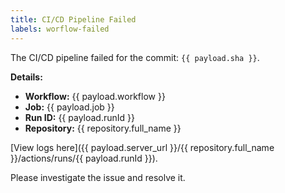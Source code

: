 ```yaml
---
title: CI/CD Pipeline Failed
labels: worflow-failed
---
```


The CI/CD pipeline failed for the commit: `{{ payload.sha }}`.

**Details:**
- **Workflow:** {{ payload.workflow }}
- **Job:** {{ payload.job }}
- **Run ID:** {{ payload.runId }}
- **Repository:** {{ repository.full_name }}

[View logs here]({{ payload.server_url }}/{{ repository.full_name }}/actions/runs/{{ payload.runId }}).

Please investigate the issue and resolve it.
